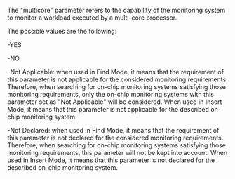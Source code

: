 The "multicore" parameter refers to the capability of the monitoring system to monitor a workload executed by a multi-core processor. 

The possible values are the following:

-YES

-NO

-Not Applicable: when used in Find Mode, it means that the requirement of this parameter is not applicable for the considered monitoring requirements. Therefore, when searching for on-chip monitoring systems satisfying those monitoring requirements, only the on-chip monitoring systems with this parameter set as "Not Applicable" will be considered. When used in Insert Mode, it means that this parameter is not applicable for the described on-chip monitoring system.

-Not Declared: when used in Find Mode, it means that the requirement of this parameter is not declared for the considered monitoring requirements. Therefore, when searching for on-chip monitoring systems satisfying those monitoring requirements, this parameter will not be kept into account. When used in Insert Mode, it means that this parameter is not declared for the described on-chip monitoring system.
